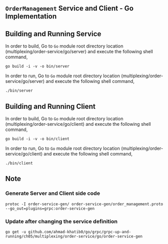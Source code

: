 ## ``OrderManagement`` Service and Client - Go Implementation

## Building and Running Service

In order to build, Go to ``Go`` module root directory location (multiplexing/order-service/go/server) and execute the following
 shell command,
```
go build -i -v -o bin/server
```

In order to run, Go to ``Go`` module root directory location (multiplexing/order-service/go/server) and execute the following
shell command,

```
./bin/server
```

## Building and Running Client   

In order to build, Go to ``Go`` module root directory location (multiplexing/order-service/go/client) and execute the following
 shell command,
```
go build -i -v -o bin/client
```

In order to run, Go to ``Go`` module root directory location (multiplexing/order-service/go/client) and execute the following
shell command,

```
./bin/client
```

## Note

### Generate Server and Client side code 
``` 
protoc -I order-service-gen/ order-service-gen/order_management.proto --go_out=plugins=grpc:order-service-gen
``` 

### Update after changing the service definition
``` 
go get -u github.com/ahmad-khatib0/go/grpc/grpc-up-and-running/ch05/multiplexing/order-service/go/order-service-gen
```
